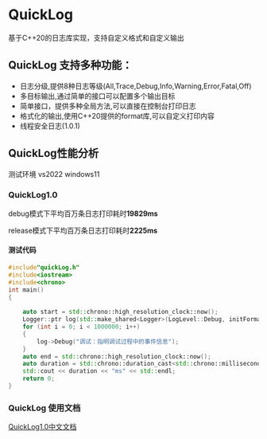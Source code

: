 # QuickLog
基于C++20的日志库实现，支持自定义格式和自定义输出

## QuickLog 支持多种功能：

- 日志分级,提供8种日志等级(All,Trace,Debug,Info,Warning,Error,Fatal,Off)
- 多目标输出,通过简单的接口可以配置多个输出目标
- 简单接口，提供多种全局方法,可以直接在控制台打印日志
- 格式化的输出,使用C++20提供的format库,可以自定义打印内容
- 线程安全日志(1.0.1)

## QuickLog性能分析

测试环境 vs2022 windows11

### QuickLog1.0
debug模式下平均百万条日志打印耗时**19829ms**

release模式下平均百万条日志打印耗时**2225ms**

#### 测试代码

```c++
#include"quickLog.h"
#include<iostream>
#include<chrono>
int main()
{
    
    auto start = std::chrono::high_resolution_clock::now();
    Logger::ptr log(std::make_shared<Logger>(LogLevel::Debug, initFormat("{0} {1} Level[{3}] 消息:{5}"), initFile("test.txt")));
    for (int i = 0; i < 1000000; i++)
    {
        log->Debug("调试：指明调试过程中的事件信息");
    }
    auto end = std::chrono::high_resolution_clock::now();
    auto duration = std::chrono::duration_cast<std::chrono::milliseconds>(end - start).count();
    std::cout << duration << "ms" << std::endl;
    return 0;
}
```



### QuickLog 使用文档

[QuickLog1.0中文文档​](QuickLog1.0/日志库介绍1.0.1.md)
